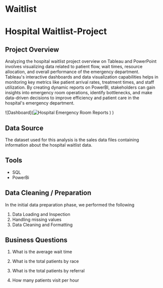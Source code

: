 # Waitlist
# Hospital Waitlist-Project

## Project Overview

Analyzing the hospital waitlist project overview on Tableau and PowerPoint involves visualizing data related to patient flow, wait times, resource allocation, and overall performance of the emergency department. Tableau's interactive dashboards and data visualization capabilities helps in monitoring key metrics like patient arrival rates, treatment times, and staff utilization. By creating dynamic reports on PowerBI, stakeholders can gain insights into emergency room operations, identify bottlenecks, and make data-driven decisions to improve efficiency and patient care in the hospital's emergency department.

![Dashboard](![Hospital Emergency Room Reports](![fdrr](https://github.com/user-attachments/assets/d39542a6-4c08-41af-bb2b-ae61ed74488e)
)
)
)

## Data Source

The dataset used for this analysis is the sales data files containing information about the hospital waitlist data.

## Tools 

- SQL
- PowerBi

## Data Cleaning / Preparation

In the initial data preparation phase, we performed the following

1. Data Loading and Inspection
2. Handling missing values
3. Data Cleaning and Formatting

## Business Questions

1. What is the average wait time

2. What is the total patients by race 

3. What is the total patients by referral

4. How many patients visit per hour
